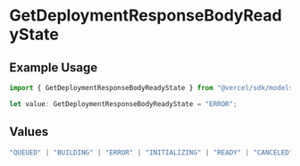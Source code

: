 # GetDeploymentResponseBodyReadyState

## Example Usage

```typescript
import { GetDeploymentResponseBodyReadyState } from "@vercel/sdk/models/getdeploymentop.js";

let value: GetDeploymentResponseBodyReadyState = "ERROR";
```

## Values

```typescript
"QUEUED" | "BUILDING" | "ERROR" | "INITIALIZING" | "READY" | "CANCELED"
```